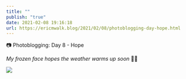 ```yaml
---
title: ""
publish: "true"
date: 2021-02-08 19:16:18
url: https://ericmwalk.blog/2021/02/08/photoblogging-day-hope.html
---
```


📷 Photoblogging: Day 8 - Hope

*My frozen face hopes the weather warms up soon* 🥶🏃

![](https://ericmwalk.blog/uploads/2021/070b469f30.jpg)